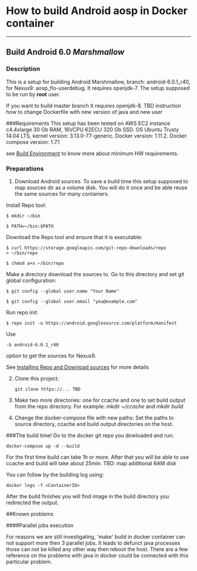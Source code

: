 # How to build Android aosp in Docker container
----
## Build Android 6.0 *Marshmallow*
### Description 

This is a setup for building Android Marshmallow, branch: android-6.0.1\_r40, for Nexus9: aosp_flo-userdebug. It requires openjdk-7. The setup supposed to be run by **root** user. 

If you want to build master branch It requires openjdk-8. TBD instruction how to change Dockerfile with new version of java and new user 

###Requirements
This setup has been tested on AWS EC2 instance c4.4xlarge 30 Gb RAM, 16VCPU 62ECU 320 Gb SSD. OS Ubuntu Trusty 14.04 LTS, kernel version: 3.13.0-77-generic. Docker version: 1.11.2. Docker compose version: 1.7.1

see [Build Environment](https://source.android.com/source/requirements.html#hardware-requirements) to know more about minimum HW requirements. 


### Preparations 
1. Download Android sources. To save a build time this setup supposed to map sources dir as a volume disk. You will do it once and be able reuse the same sources for many containers.

 Install Repo tool:
 
 ```
 $ mkdir ~/bin
```

 ```
 $ PATH=~/bin:$PATH
 ```

 Download the Repo tool and ensure that it is executable:
 
 ```
$ curl https://storage.googleapis.com/git-repo-downloads/repo 
> ~/bin/repo
```

  ```
$ chmod a+x ~/bin/repo
```

 Make a directory download the sources to.
 Go to this directory and set git global configuration:

 ```
$ git config --global user.name "Your Name"
```
 ```
$ git config --global user.email "you@example.com"
```

 Run repo init:

 ```
$ repo init -u https://android.googlesource.com/platform/manifest
```
 
 Use 

 ```
-b android-6.0.1_r40
```

 option to get the sources for Nexus9.
  
 See [Installing Repo and Download sources](https://source.android.com/source/downloading.html#installing-repo) for more details

2. Clone this project:
    
    ```    
    git clone https://... TBD
    ```

3. Make two more directories: one for ccache and one to set build output from the repo directory. For example: *mkdir ~/ccache* and *mkdir build*

4. Change the docker-compose file with new paths:
Set the paths to source directory, ccache and build output directories on the host.   

###The build time!
Go to the docker git repo you dowloaded and run:

```
docker-compose up -d --build
```

For the first time build can take 1h or more. After that you will be able to use ccache and build will take about 25min.
TBD: map additional RAM disk

You can follow by the building log using:

```
docker logs -f <ContainerID>
```
 
After the build finishes you will find image in the build directory you redirected the output.

##Known problems

####Parallel jobs execution

For reasons we are still investigating, 'make' build in docker container can not support more then 3 parallel jobs. It leads to defunct java processes those can not be killed any other way then reboot the host. There are a few reference on the problems with java in docker could be connected with this particular problem.

 